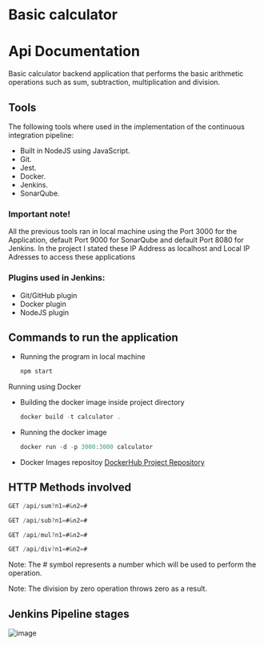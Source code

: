 # Basic calculator

# Api Documentation

Basic calculator backend application that performs the basic arithmetic operations such as sum, subtraction, multiplication and division.

## Tools

The following tools where used in the implementation of the continuous integration pipeline:

- Built in NodeJS using JavaScript.
- Git.
- Jest.
- Docker.
- Jenkins.
- SonarQube.

### Important note!

All the previous tools ran in local machine using the Port 3000 for the Application, default Port 9000 for SonarQube and default Port 8080 for Jenkins.
In the project I stated these IP Address as localhost and Local IP Adresses to access these applications

### Plugins used in Jenkins:

- Git/GitHub plugin
- Docker plugin
- NodeJS plugin

## Commands to run the application

- Running the program in local machine

    ```jsx
    npm start
    ```

Running using Docker

- Building the docker image inside project directory

    ```jsx
    docker build -t calculator .
    ```

- Running the docker image

    ```jsx
    docker run -d -p 3000:3000 calculator
    ```

- Docker Images repositoy
    [DockerHub Project Repository](https://hub.docker.com/r/davidelp17/calculator)

## HTTP Methods involved

```jsx
GET /api/sum?n1=#&n2=#
```

```jsx
GET /api/sub?n1=#&n2=#
```

```jsx
GET /api/mul?n1=#&n2=#
```

```jsx
GET /api/div?n1=#&n2=#
```

Note: The # symbol represents a number which will be used to perform the operation.

Note: The division by zero operation throws zero as a result.

## Jenkins Pipeline stages
![image](https://user-images.githubusercontent.com/17619940/126083843-038f2684-28ab-40c6-8cca-7ea3c50a1599.png)

